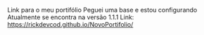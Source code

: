 Link para o meu portifólio
Peguei uma base e estou configurando
Atualmente se encontra na versão 1.1.1
Link: https://rickdevcod.github.io/NovoPortifolio/
